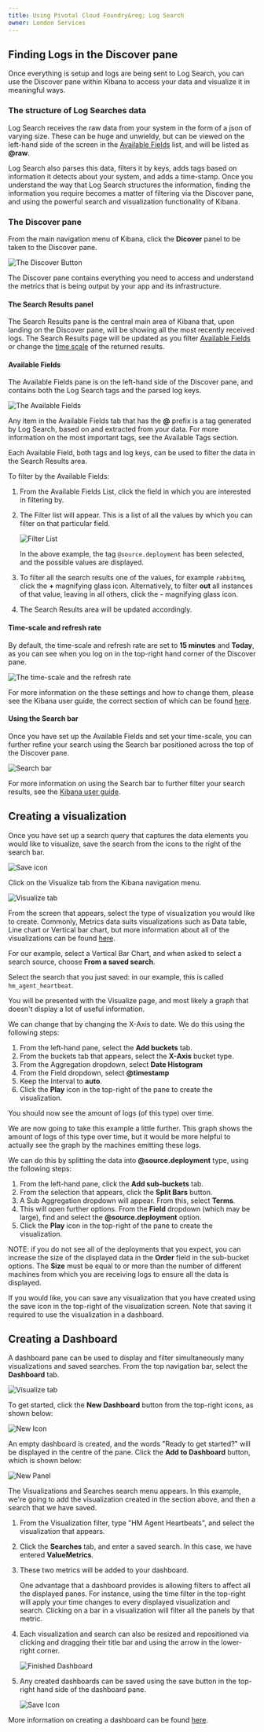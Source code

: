 ```yaml
---
title: Using Pivotal Cloud Foundry&reg; Log Search
owner: London Services
---
```


<a id="discover-pane"></a>

## Finding Logs in the Discover pane

Once everything is setup and logs are being sent to Log Search, you can use the Discover pane within Kibana to access your data and visualize it in meaningful ways.

### The structure of Log Searches data

Log Search receives the raw data from your system in the form of a json of varying size. These can be huge and unwieldy, but can be viewed on the left-hand side of the screen in the [Available Fields](#available-fields) list, and will be listed as **@raw**.

Log Search also parses this data, filters it by keys, adds tags based on information it detects about your system, and adds a time-stamp. Once you understand the way that Log Search structures the information, finding the information you require becomes a matter of filtering via the Discover pane, and using the powerful search and visualization functionality of Kibana.

### The Discover pane

From the main navigation menu of Kibana, click the **Dicover** panel to be taken to the Discover pane.

![The Discover Button](discoverbutton.png)

The Discover pane contains everything you need to access and understand the metrics that is being output by your app and its infrastructure.

#### The Search Results panel

The Search Results pane is the central main area of Kibana that, upon landing on the Discover pane, will be showing all the most recently received logs. The Search Results page will be updated as you filter [Available Fields](#availablefields) or change the [time scale](#changing-the-time-scale) of the returned results.

#### Available Fields

The Available Fields pane is on the left-hand side of the Discover pane, and contains both the Log Search tags and the parsed log keys.

![The Available Fields](availablefields.png)

Any item in the Available Fields tab that has the **@** prefix is a tag generated by Log Search, based on and extracted from your data. For more information on the most important tags, see the Available Tags section.

Each Available Field, both tags and log keys, can be used to filter the data in the Search Results area.

To filter by the Available Fields:

1. From the Available Fields List, click the field in which you are interested in filtering by.
1. The Filter list will appear. This is a list of all the values by which you can filter on that particular field.

    ![Filter List](filterlist.png)

    In the above example, the tag `@source.deployment` has been selected, and the possible values are displayed.

1. To filter all the search results one of the values, for example `rabbitmq`, click the **+** magnifying glass icon. Alternatively, to filter **out** all instances of that value, leaving in all others, click the **-** magnifying glass icon.

1. The Search Results area will be updated accordingly.

#### Time-scale and refresh rate

By default, the time-scale and refresh rate are set to **15 minutes** and **Today**, as you can see when you log on in the top-right hand corner of the Discover pane.

![The time-scale and the refresh rate](time-scale.png)

For more information on the these settings and how to change them, please see the Kibana user guide, the correct section of which can be found [here](https://www.elastic.co/guide/en/kibana/current/discover.html#set-time-filter).

#### Using the Search bar

Once you have set up the Available Fields and set your time-scale, you can further refine your search using the Search bar positioned across the top of the Discover pane.

![Search bar](search-bar.png)

For more information on using the Search bar to further filter your search results, see the [Kibana user guide](https://www.elastic.co/guide/en/kibana/current/discover.html#search).

<a id="creating-a-visualization"></a>
## Creating a visualization

Once you have set up a search query that captures the data elements you would like to visualize, save the search from the icons to the right of the search bar.

![Save icon](saveicon.png)

Click on the Visualize tab from the Kibana navigation menu.

![Visualize tab](visualizetab.png)

From the screen that appears, select the type of visualization you would like to create. Commonly, Metrics data suits visualizations such as Data table, Line chart or Vertical bar chart, but more information about all of the visualizations can be found [here](https://www.elastic.co/guide/en/kibana/current/visualize.html).

For our example, select a Vertical Bar Chart, and when asked to select a search source, choose **From a saved search**.

Select the search that you just saved: in our example, this is called `hm_agent_heartbeat`.

You will be presented with the Visualize page, and most likely a graph that doesn't display a lot of useful information.

We can change that by changing the X-Axis to date. We do this using the following steps:

1. From the left-hand pane, select the **Add buckets** tab.
1. From the buckets tab that appears, select the **X-Axis** bucket type.
1. From the Aggregation dropdown, select **Date Histogram**
1. From the Field dropdown, select **@timestamp**
1. Keep the Interval to **auto**.
1. Click the **Play** icon in the top-right of the pane to create the visualization.

You should now see the amount of logs (of this type) over time.

We are now going to take this example a little further. This graph shows the amount of logs of this type over time, but it would be more helpful to actually see the graph by the machines emitting these logs.

We can do this by splitting the data into **@source.deployment** type, using the following steps:

1. From the left-hand pane, click the **Add sub-buckets** tab.
1. From the selection that appears, click the **Split Bars** button.
1. A Sub Aggregation dropdown will appear. From this, select **Terms**.
1. This will open further options. From the **Field** dropdown (which may be large), find and select the **@source.deployment** option.
1. Click the **Play** icon in the top-right of the pane to create the visualization.

NOTE: if you do not see all of the deployments that you expect, you can increase the size of the displayed data in the **Order** field in the sub-bucket options. The **Size** must be equal to or more than the number of different machines from which you are receiving logs to ensure all the data is displayed.

If you would like, you can save any visualization that you have created using the save icon in the top-right of the visualization screen. Note that saving it required to use the visualization in a dashboard.

<a id="creating-a-dashboard"></a>
## Creating a Dashboard

A dashboard pane can be used to display and filter simultaneously many visualizations and saved searches. From the top navigation bar, select the **Dashboard** tab.

![Visualize tab](dashboard.png)

To get started, click the **New Dashboard** button from the top-right icons, as shown below:

![New Icon](newicon.png)

An empty dashboard is created, and the words "Ready to get started?" will be displayed in the centre of the pane. Click the **Add to Dashboard** button, which is shown below:

![New Panel](newpanel.png)

The Visualizations and Searches search menu appears. In this example, we're going to add the visualization created in the section above, and then a search that we have saved.

1. From the Visualization filter, type "HM Agent Heartbeats", and select the visualization that appears.
1. Click the **Searches** tab, and enter a saved search. In this case, we have entered **ValueMetrics**.
1. These two metrics will be added to your dashboard.

    One advantage that a dashboard provides is allowing filters to affect all the displayed panes. For instance, using the time filter in the top-right will apply your time changes to every displayed visualization and search. Clicking on a bar in a visualization will filter all the panels by that metric.

1. Each visualization and search can also be resized and repositioned via clicking and dragging their title bar and using the arrow in the lower-right corner.

    ![Finished Dashboard](finisheddashboard.png)

1. Any created dashboards can be saved using the save button in the top-right hand side of the dashboard pane.

    ![Save Icon](saveicon.png)

More information on creating a dashboard can be found [here](https://www.elastic.co/guide/en/kibana/current/dashboard.html).

